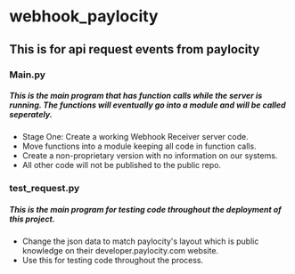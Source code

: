 # webhook_paylocity
## This is for api request events from paylocity

### Main.py
##### This is the main program that has function calls while the server is running. The functions will eventually go into a module and will be called seperately.
- Stage One: Create a working Webhook Receiver server code.
- Move functions into a module keeping all code in function calls.
- Create a non-proprietary version with no information on our systems.
- All other code will not be published to the public repo.


### test_request.py
##### This is the main program for testing code throughout the deployment of this project.
- Change the json data to match paylocity's layout which is public knowledge on their developer.paylocity.com website.
- Use this for testing code throughout the process.